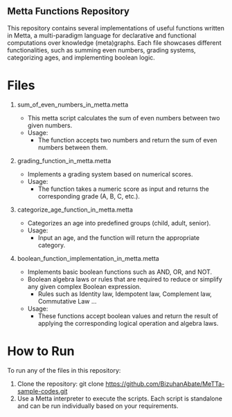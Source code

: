 ## Metta Functions Repository

This repository contains several implementations of useful functions written in Metta, 
a multi-paradigm language for declarative and functional computations over knowledge (meta)graphs. 
Each file showcases different functionalities, such as summing even numbers, grading systems, categorizing ages, and implementing boolean logic.

# Files

1. sum_of_even_numbers_in_metta.metta
   - This metta script calculates the sum of even numbers between two given numbers.
   - Usage:
     - The function accepts two numbers and return the sum of even numbers between them.

2. grading_function_in_metta.metta
   - Implements a grading system based on numerical scores.
   - Usage:
     - The function takes a numeric score as input and returns the corresponding grade (A, B, C, etc.).

3. categorize_age_function_in_metta.metta
   - Categorizes an age into predefined groups (child, adult, senior).
   - Usage:
     - Input an age, and the function will return the appropriate category.

4. boolean_function_implementation_in_metta.metta
   - Implements basic boolean functions such as AND, OR, and NOT.
   - Boolean algebra laws or rules that are required to reduce or simplify any given complex Boolean expression.
     - Rules such as Identity law, Idempotent law, Complement law, Commutative Law ...
   - Usage:
     - These functions accept boolean values and return the result of applying the corresponding logical operation and algebra laws.

# How to Run

To run any of the files in this repository:
1. Clone the repository:
   git clone https://github.com/BizuhanAbate/MeTTa-sample-codes.git
3. Use a Metta interpreter to execute the scripts. Each script is standalone and can be run individually based on your requirements.

